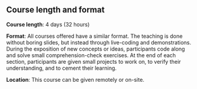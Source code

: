 ## Course length and format

**Course length**: 4 days (32 hours)

**Format**: All courses offered have a similar format.
The teaching is done without boring slides, but instead through live-coding and demonstrations.
During the exposition of new concepts or ideas, participants code along and solve small comprehension-check exercises.
At the end of each section, participants are given small projects to work on, to verify their understanding, and to cement their learning.

**Location**: This course can be given remotely or on-site.
